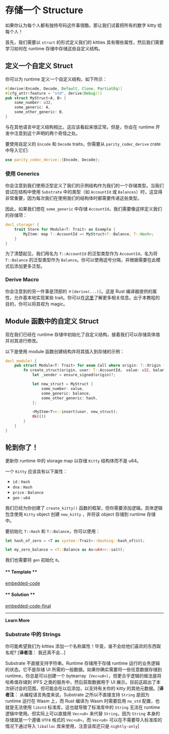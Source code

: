 # 存储一个 Structure

如果你认为每个人都有独特号码这件事很酷，那让我们试着把所有的数字 kitty 给每个人！

首先，我们需要以 `struct` 的形式定义我们的 kitties 具有哪些属性，然后我们需要学习如何在 runtime 存储中存储这些自定义结构。

## 定义一个自定义 Struct

你可以为 runtime 定义一个自定义结构，如下所示：

```rust
#[derive(Encode, Decode, Default, Clone, PartialEq)]
#[cfg_attr(feature = "std", derive(Debug))]
pub struct MyStruct<A, B> {
    some_number: u32,
    some_generic: A,
    some_other_generic: B,
}
```

与在其他语言中定义结构相比，这应该看起来很正常。但是，你会在 runtime 开发中注意到这个声明的两个奇怪之处。

要使用自定义的 `Encode` 和 `Decode` traits，你需要从 `parity_codec_derive` crate 中导入它们:

```rust
use parity_codec_derive::{Encode, Decode};
```

### 使用 Generics

你会注意到我们使用泛型定义了我们的示例结构作为我们的一个存储类型。当我们尝试在结构中使用 `Substrate` 中的类型（如 `AccountId` 或 `Balances`）时，这显得非常重要，因为每次我们在使用我们的结构体时都需要传递这些类型。

因此，如果我们想在 `some_generic` 中存储 `AccountId`，我们需要像这样定义我们的存储项：

```rust
decl_storage! {
    trait Store for Module<T: Trait> as Example {
        MyItem: map T::AccountId => MyStruct<T::Balance, T::Hash>;
    }
}
```

为了清楚起见，我们用名为 `T::AccountId` 的泛型类型作为 `AccountId`，名为将 `T::Balance` 的泛型类型作为 `Balance`。你可以使用逗号分隔，并根据需要在此模式后添加更多泛型。

### Derive Macro

你会注意到的另一件事是顶部的 `＃[derive(...)]`。这是 Rust 编译器提供的属性，允许基本地实现某些 trait。你可以在[这里](https://doc.rust-lang.org/rust-by-example/trait/derive.html)了解更多相关信息。出于本教程的目的，你可以将其视为 magic。

## Module 函数中的自定义 Struct

现在我们已经在 runtime 存储中初始化了自定义结构，接着我们可以存储具体值并对其进行修改。

以下是使用 module 函数创建结构并将其插入到存储的示例：

```rust
decl_module! {
    pub struct Module<T: Trait> for enum Call where origin: T::Origin {
        fn create_struct(origin, user: T::AccountId， value: u32, balance: T::Balance, hash: T::Hash) -> Result {
            let _sender = ensure_signed(origin)?;

            let new_struct = MyStruct {
                some_number: value,
                some_generic: balance,
                some_other_generic: hash,
            };

            <MyItem<T>>::insert(user, new_struct);
            Ok(())
        }
    }
}
```

## 轮到你了！

更新你 runtime 中的 storage map 以存储 `Kitty` 结构体而不是 u64。

一个 `Kitty` 应该具有以下属性：

- `id` : `Hash`
- `dna` : `Hash`
- `price` : `Balance`
- `gen` : `u64`

我们已经为你创建了 `create_kitty()` 函数的框架，但你需要添加逻辑。具体逻辑包含使用 `Kitty` object 创建 `new_kitty` ，并将该 object 存储到 runtime 存储中。

要初始化 `T::Hash` 和 `T::Balance`，你可以使用：

```rust
let hash_of_zero = <T as system::Trait>::Hashing::hash_of(&0);

let my_zero_balance = <T::Balance as As<u64>>::sa(0);
```

我们也需要将 `gen` 初始化 `0`。

<!-- tabs:start -->

#### ** Template **

[embedded-code](../../1/assets/1.6-template.rs ':include :type=code embed-template')

#### ** Solution **

[embedded-code-final](../../1/assets/1.6-finished-code.rs ':include :type=code embed-final')

<!-- tabs:end -->

---

**Learn More**

### Substrate 中的 Strings

你可能希望我们为 kitties 添加一个名称属性！毕竟，谁不会给他们喜欢的东西取名呢? [**译者注**： 我还真不会...]

Substrate 不直接支持字符串。Runtime 存储用于存储 runtime 运行的业务逻辑的状态。它不是存储 UI 所需的一般数据。如果你确实需要将一些任意数据存储到 runtime，你总是可以创建一个 bytearray（`Vec<u8>`），但更合乎逻辑的做法是将哈希值存储到 IPFS 之类的服务中，然后获取数据用于 UI 展示。目前这超出了本次研讨会的范围，但可能会在以后添加，以支持有关你的 kitty 的其他元数据。[**译者注**： 从编程语言角度来说，Substrate 之所以不直接支持 `String` 是因为 runtime 运行在 Wasm 上，而 Rust 编译为 Wasm 时需要启用 `no_std` 配置，也就是无法使用 `libstd` 标准库，这也就导致了标准库中的 `String` 无法在 runtime 逻辑中使用。但实际上可以直接用 `Vec<u8>` 来代替 `String`，因为 `String` 本身的存储就是一个遵循 `UTF8` 格式的 `Vec<u8>`，而 `Vec<u8>` 可以在不需要导入标准库的情况下通过导入 `liballoc` 库来使用，注意该库还只是 `nightly-only`]
